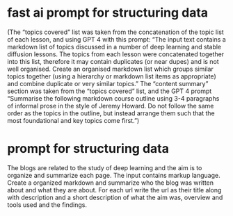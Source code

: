 # fast ai prompt for structuring data 

(The “topics covered” list was taken from the concatenation of the topic list of each lesson, and using GPT 4 with this prompt: “The input text contains a markdown list of topics discussed in a number of deep learning and stable diffusion lessons. The topics from each lesson were concatenated together into this list, therefore it may contain duplicates (or near dupes) and is not well organised. Create an organised markdown list which groups similar topics together (using a hierarchy or markdown list items as appropriate) and combine duplicate or very similar topics.” The “content summary” section was taken from the “topics covered” list, and the GPT 4 prompt “Summarise the following markdown course outline using 3-4 paragraphs of informal prose in the style of Jeremy Howard. Do not follow the same order as the topics in the outline, but instead arrange them such that the most foundational and key topics come first.”)


# prompt for structuring data  
The blogs are related to the study of deep learning and the aim is to organize and summarize each page.  The input contains markup language.  Create a organized markdown and summarize who the blog was written about and what they are about.   For each url write the url as their title along with description and a short description of what the aim was, overview and tools used and the findings.  
